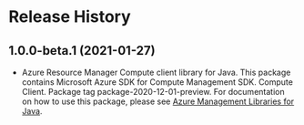# Release History

## 1.0.0-beta.1 (2021-01-27)

- Azure Resource Manager Compute client library for Java. This package contains Microsoft Azure SDK for Compute Management SDK. Compute Client. Package tag package-2020-12-01-preview. For documentation on how to use this package, please see [Azure Management Libraries for Java](https://aka.ms/azsdk/java/mgmt).
